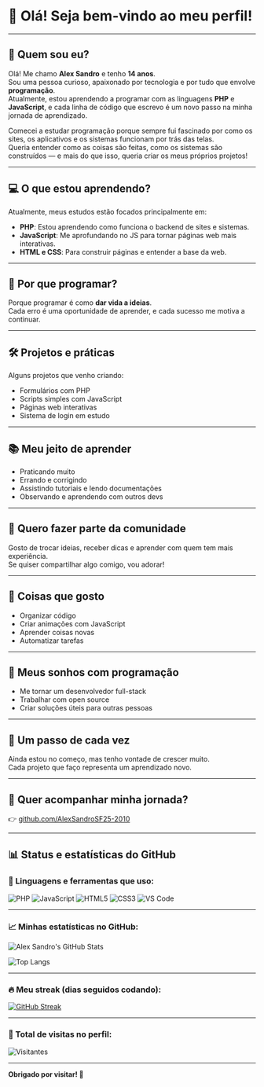 # 👋 Olá! Seja bem-vindo ao meu perfil!

---

## 👦 Quem sou eu?

Olá! Me chamo **Alex Sandro** e tenho **14 anos**.  
Sou uma pessoa curioso, apaixonado por tecnologia e por tudo que envolve **programação**.  
Atualmente, estou aprendendo a programar com as linguagens **PHP** e **JavaScript**, e cada linha de código que escrevo é um novo passo na minha jornada de aprendizado.  

Comecei a estudar programação porque sempre fui fascinado por como os sites, os aplicativos e os sistemas funcionam por trás das telas.  
Queria entender como as coisas são feitas, como os sistemas são construídos — e mais do que isso, queria criar os meus próprios projetos!

---

## 💻 O que estou aprendendo?

Atualmente, meus estudos estão focados principalmente em:

- **PHP**: Estou aprendendo como funciona o backend de sites e sistemas.  
- **JavaScript**: Me aprofundando no JS para tornar páginas web mais interativas.  
- **HTML e CSS**: Para construir páginas e entender a base da web.

---

## 🚀 Por que programar?

Porque programar é como **dar vida a ideias**.  
Cada erro é uma oportunidade de aprender, e cada sucesso me motiva a continuar.

---

## 🛠️ Projetos e práticas

Alguns projetos que venho criando:

- Formulários com PHP
- Scripts simples com JavaScript
- Páginas web interativas
- Sistema de login em estudo

---

## 📚 Meu jeito de aprender

- Praticando muito
- Errando e corrigindo
- Assistindo tutoriais e lendo documentações
- Observando e aprendendo com outros devs

---

## 🤝 Quero fazer parte da comunidade

Gosto de trocar ideias, receber dicas e aprender com quem tem mais experiência.  
Se quiser compartilhar algo comigo, vou adorar!

---

## 💬 Coisas que gosto

- Organizar código
- Criar animações com JavaScript
- Aprender coisas novas
- Automatizar tarefas

---

## 🔮 Meus sonhos com programação

- Me tornar um desenvolvedor full-stack
- Trabalhar com open source
- Criar soluções úteis para outras pessoas

---

## 🧭 Um passo de cada vez

Ainda estou no começo, mas tenho vontade de crescer muito.  
Cada projeto que faço representa um aprendizado novo.

---

## 📂 Quer acompanhar minha jornada?

👉 [github.com/AlexSandroSF25-2010](https://github.com/AlexSandroSF25-2010)

---

## 📊 Status e estatísticas do GitHub

### 🧰 Linguagens e ferramentas que uso:

![PHP](https://img.shields.io/badge/PHP-777BB4?style=for-the-badge&logo=php&logoColor=white)
![JavaScript](https://img.shields.io/badge/JavaScript-F7DF1E?style=for-the-badge&logo=javascript&logoColor=black)
![HTML5](https://img.shields.io/badge/HTML5-E34F26?style=for-the-badge&logo=html5&logoColor=white)
![CSS3](https://img.shields.io/badge/CSS3-1572B6?style=for-the-badge&logo=css3&logoColor=white)
![VS Code](https://img.shields.io/badge/VS%20Code-007ACC?style=for-the-badge&logo=visual-studio-code&logoColor=white)

---

### 📈 Minhas estatísticas no GitHub:

![Alex Sandro's GitHub Stats](https://github-readme-stats.vercel.app/api?username=AlexSandroSF25-2010&show_icons=true&theme=tokyonight)

![Top Langs](https://github-readme-stats.vercel.app/api/top-langs/?username=AlexSandroSF25-2010&layout=compact&theme=tokyonight)

---

### 🔥 Meu streak (dias seguidos codando):

[![GitHub Streak](https://streak-stats.demolab.com?user=AlexSandroSF25-2010&theme=tokyonight&date_format=j%20M%5B%20Y%5D)](https://git.io/streak-stats)

---

### 🧮 Total de visitas no perfil:

![Visitantes](https://komarev.com/ghpvc/?username=AlexSandroSF25-2010&style=flat-square&color=blue)

---

**Obrigado por visitar! 🙌**

